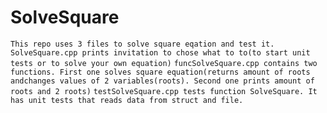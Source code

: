 # SolveSquare
`This repo uses 3 files to solve square eqation and test it.`
`SolveSquare.cpp prints invitation to chose what to to(to start unit tests or to solve your own equation)`
`funcSolveSquare.cpp contains two functions. First one solves square equation(returns amount of roots andchanges values of 2 variables(roots). Second one prints amount of roots and 2 roots)`
`testSolveSquare.cpp tests function SolveSquare. It has unit tests that reads data from struct and file.`
